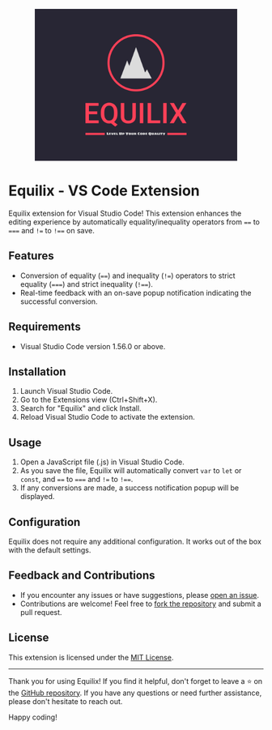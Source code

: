 <p align="center">
  <img src="equilix-logo.png" alt="Extension Logo" width="400" />
</p>

# Equilix - VS Code Extension

Equilix extension for Visual Studio Code! This extension enhances the editing experience by automatically equality/inequality operators from `==` to `===` and `!=` to `!==` on save.

## Features

- Conversion of equality (`==`) and inequality (`!=`) operators to strict equality (`===`) and strict inequality (`!==`).
- Real-time feedback with an on-save popup notification indicating the successful conversion.

## Requirements

- Visual Studio Code version 1.56.0 or above.

## Installation

1. Launch Visual Studio Code.
2. Go to the Extensions view (Ctrl+Shift+X).
3. Search for "Equilix" and click Install.
4. Reload Visual Studio Code to activate the extension.

## Usage

1. Open a JavaScript file (.js) in Visual Studio Code.
2. As you save the file, Equilix will automatically convert `var` to `let` or `const`, and `==` to `===` and `!=` to `!==`.
3. If any conversions are made, a success notification popup will be displayed.

## Configuration

Equilix does not require any additional configuration. It works out of the box with the default settings.

## Feedback and Contributions

- If you encounter any issues or have suggestions, please [open an issue](https://github.com/your-username/your-extension-repo/issues).
- Contributions are welcome! Feel free to [fork the repository](https://github.com/your-username/your-extension-repo/fork) and submit a pull request.

## License

This extension is licensed under the [MIT License](LICENSE).

---

Thank you for using Equilix! If you find it helpful, don't forget to leave a ⭐️ on the [GitHub repository](https://github.com/your-username/your-extension-repo). If you have any questions or need further assistance, please don't hesitate to reach out.

Happy coding!

